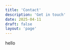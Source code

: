 ```yaml
---
title: 'Contact'
description: 'Get in touch'
date: 2025-04-11
draft: false
layout: 'page'
---
```



hello